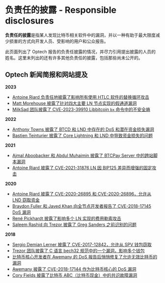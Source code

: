 # 负责任的披露 - Responsible disclosures

**负责任的披露**是指某人发现比特币相关软件中的漏洞，并以一种有助于最大限度减少损害的方式向开发人员、受影响的用户和公众报告。

此页面列出了 Optech 报告的负责任披露的情况，并尽力引用提出披露的人员的姓名。这里未列出的还有许多其他负责任的披露，包括那些尚未公开的。

## Optech 新闻简报和网站提及

**2023**

* [Antoine Riard 负责任地披露了影响所有使用 HTLC 软件的替换循环攻击](https://bitcoinops.org/en/newsletters/2023/10/25/#replacement-cycling-vulnerability-against-htlcs)
* [Matt Morehouse 披露了针对四大主要 LN 节点实现的假通道漏洞](https://bitcoinops.org/en/newsletters/2023/08/30/#disclosure-of-past-ln-vulnerability-related-to-fake-funding)
* [MilkSad 团队披露了 CVE-2023-39910 Libbitcoin `bx` 命令中的不安全熵](https://bitcoinops.org/en/newsletters/2023/08/09/#libbitcoin-bitcoin-explorer-security-disclosure)

**2022**

* [Anthony Towns 披露了 BTCD 和 LND 中存在的 DoS 和潜在资金损失漏洞](https://bitcoinops.org/en/newsletters/2022/11/09/#block-parsing-bug-affecting-multiple-software)
* [Bastien Teinturier 披露了 Core Lightning 和 LND 中导致资金损失的问题](https://bitcoinops.org/en/newsletters/2022/05/04/#ln-anchor-outputs-security-issue)

**2021**

* [Ajmal Aboobacker 和 Abdul Muhaimin 披露了 BTCPay Server 中的跨站脚本漏洞](https://bitcoinops.org/en/newsletters/2021/09/15/#btcpay-server-1-2-3)
* [Antoine Riard 披露了 CVE-2021-31876 LN 因 BIP125 差异而增强的固定攻击](https://bitcoinops.org/en/newsletters/2021/05/12/#cve-2021-31876-discrepancy-between-bip125-and-bitcoin-core-implementation)

**2020**

* [Antoine Riard 披露了 CVE-2020-26895 和 CVE-2020-26896，允许从 LND 窃取资金](https://bitcoinops.org/en/newsletters/2020/10/28/#full-disclosures-of-recent-lnd-vulnerabilities)
* [Braydon Fuller 和 Javed Khan 向全节点开发者报告了 CVE-2018-17145 DoS 漏洞](https://bitcoinops.org/en/newsletters/2020/09/16/#inventory-out-of-memory-denial-of-service-attack-invdos)
* [René Pickhardt 披露了影响多个 LN 实现的费用勒索攻击](https://bitcoinops.org/en/newsletters/2020/06/24/#ln-fee-ransom-attack)
* [Saleem Rashid 向 Trezor 披露了 Greg Sanders 之前识别的问题](https://bitcoinops.org/en/newsletters/2020/06/10/#fee-overpayment-attack-on-multi-input-segwit-transactions)

**2018**

* [Sergio Demian Lerner 披露了 CVE-2017-12842，允许从 SPV 钱包窃取](https://bitcoinops.org/en/newsletters/2018/12/28/#cve-2017-12842)
* [Trezor 团队披露了 C 语言 bech32 规范中的一个漏洞，影响多个钱包](https://bitcoinops.org/en/newsletters/2018/11/06/#overflow-bug-in-reference-c-language-bech32-implementation)
* [比特币核心开发者在 Awemany 的 DoS 报告后悄悄修复了允许无效比特币的漏洞](https://bitcoinops.org/en/newsletters/2018/09/25/#upgrade-to-bitcoin-core-0-16-3-to-fix-cve-2018-17144)
* [Awemany 披露了 CVE-2018-17144 作为比特币核心的 DoS 漏洞](https://bitcoinops.org/en/newsletters/2018/09/25/#cve-2018-17144)
* [Cory Fields 披露了比特币 ABC（比特币现金）中的共识故障漏洞](https://bitcoinops.org/en/newsletters/2018/08/14/#how-to-help-security-researchers)
